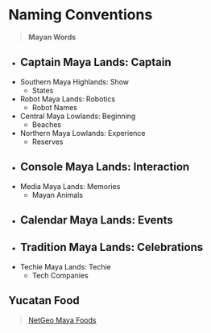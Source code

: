 # Naming Conventions

> __Mayan Words__

- Captain Maya Lands: Captain
  - 
- Southern Maya Highlands: Show
  - States
- Robot Maya Lands: Robotics
  - Robot Names
- Central Maya Lowlands: Beginning
  - Beaches
- Northern Maya Lowlands: Experience
  - Reserves
- Console Maya Lands: Interaction
  - 
- Media Maya Lands: Memories
  - Mayan Animals
- Calendar Maya Lands: Events
  - 
- Tradition Maya Lands: Celebrations
  - 
- Techie Maya Lands: Techie
  - Tech Companies

## Yucatan Food

> [NetGeo Maya Foods](http://www.nationalgeographic.com/travel/top-10/maya-foods/)
